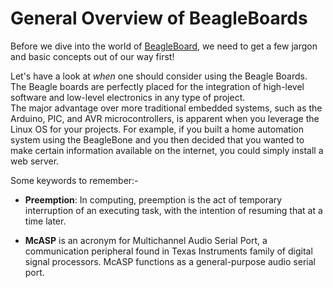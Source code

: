 # General Overview of BeagleBoards
Before we dive into the world of [BeagleBoard](https://beagleboard.org/), we need to get a few jargon and basic concepts out of our way first!


Let's have a look at _when_ one should consider using the Beagle Boards. <br>
The Beagle boards are perfectly placed for the integration of high-level software and low-level electronics in any type of project. <br>
The major advantage over more traditional embedded systems, such as the Arduino, PIC, and AVR microcontrollers, is apparent when you leverage the Linux OS for your projects. For example, if you built a home automation system using the BeagleBone and you then decided that you wanted to make certain information available on the internet, you could simply install a web server.

Some keywords to remember:-
* **Preemption**: In computing, preemption is the act of temporary interruption of an executing task, with the intention of resuming that at a time later.

* **McASP** is an acronym for Multichannel Audio Serial Port, a communication peripheral found in Texas Instruments family of digital signal processors.  McASP functions as a general-purpose audio serial port.
